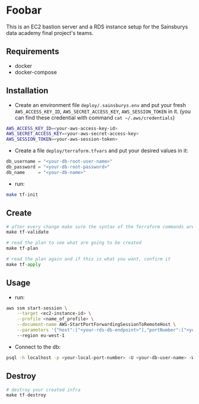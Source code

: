 # Foobar

This is an EC2 bastion server and a RDS instance setup for the Sainsburys data academy final project's teams.

## Requirements

- docker
- docker-compose 

## Installation

- Create an environment file `deploy/.sainsburys.env` and put your fresh `AWS_ACCESS_KEY_ID`, `AWS_SECRET_ACCESS_KEY`, `AWS_SESSION_TOKEN` in it. (you can find these credential with command  `cat ~/.aws/credentials`)
```sh
AWS_ACCESS_KEY_ID=<your-aws-access-key-id>
AWS_SECRET_ACCESS_KEY=<your-aws-secret-access-key>
AWS_SESSION_TOKEN=<your-aws-session-token>
```
- Create a file `deploy/terraform.tfvars` and put your desired values in it: 
```py
db_username = "<your-db-root-user-name>"
db_password = "<your-db-root-password>"
db_name     = "<your-db-name>"
```
- run:
```bash
make tf-init
```

## Create

```python
# after every change make sure the syntax of the Terraform commands are right
make tf-validate

# read the plan to see what are going to be created
make tf-plan

# read the plan again and if this is what you want, confirm it
make tf-apply
```

## Usage

- run:
```sh
aws ssm start-session \
    --target <ec2-instance-id> \
    --profile <name_of_profile> \
    --document-name AWS-StartPortForwardingSessionToRemoteHost \
    --parameters '{"host":["<your-rds-db-endpoint>"],"portNumber":["<your-db-port-number>"], "localPortNumber":["<your-local-port-number>"]}'
    --region eu-west-1
```
- Connect to the db:
```sh
psql -h localhost -p <your-local-port-number> -U <your-db-user-name> -W -d <your-db-name>
```

## Destroy 

```python
# destroy your created infra
make tf-destroy
```

